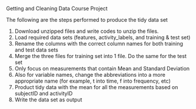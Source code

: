Getting and Cleaning Data Course Project

The following are the steps performed to produce the tidy data set

1. Download unzipped files and write codes to unzip the files.
2. Load required data sets (features, activity_labels, and training & test set)
3. Rename the columns with the correct column names for both training and test data sets
4. Merge the three files for training set into 1 file. Do the same for the test set
5. Only focus on measurements that contain Mean and Standard Deviation
6. Also for variable names, change the abbreviations into a more appropriate name (for example, t into time, f into frequency, etc)
7. Product tidy data with the mean for all the measurements based on subjectID and activityID
8. Write the data set as output
